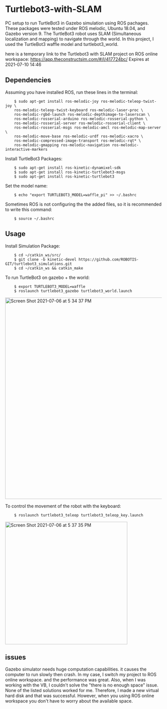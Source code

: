 # Turtlebot3-with-SLAM
PC setup to run TurtleBot3 in Gazebo simulation using ROS pachages.
These packages were tested under ROS melodic, Ubuntu 18.04, and Gazebo version 9.
The TurtleBot3 robot uses SLAM (Simultaneous localization and mapping) to navigate through the world. 
In this project, I used the TurtleBot3 waffle model and turtlebot3_world.

here is a temporary link to the Turtlebot3 with SLAM project on ROS online workspace:
    https://app.theconstructsim.com/#/l/417724bc/
    Expires at 2021-07-10 14:46

## Dependencies
Assuming you have installed ROS, run these lines in the terminal:

        $ sudo apt-get install ros-melodic-joy ros-melodic-teleop-twist-joy \
        ros-melodic-teleop-twist-keyboard ros-melodic-laser-proc \
        ros-melodic-rgbd-launch ros-melodic-depthimage-to-laserscan \
        ros-melodic-rosserial-arduino ros-melodic-rosserial-python \
        ros-melodic-rosserial-server ros-melodic-rosserial-client \
        ros-melodic-rosserial-msgs ros-melodic-amcl ros-melodic-map-server \
        ros-melodic-move-base ros-melodic-urdf ros-melodic-xacro \
        ros-melodic-compressed-image-transport ros-melodic-rqt* \
        ros-melodic-gmapping ros-melodic-navigation ros-melodic-interactive-markers
Install TurtleBot3 Packages:

        $ sudo apt-get install ros-kinetic-dynamixel-sdk
        $ sudo apt-get install ros-kinetic-turtlebot3-msgs
        $ sudo apt-get install ros-kinetic-turtlebot3
Set the model name:

        $ echo "export TURTLEBOT3_MODEL=waffle_pi" >> ~/.bashrc
Sometimes ROS is not configuring the the added files, so it is recommended to write this command:

        $ source ~/.bashrc
        
## Usage
Install Simulation Package:

        $ cd ~/catkin_ws/src/
        $ git clone -b kinetic-devel https://github.com/ROBOTIS-GIT/turtlebot3_simulations.git
        $ cd ~/catkin_ws && catkin_make
To run TurtleBot3 on gazebo + the world:

        $ export TURTLEBOT3_MODEL=waffle
        $ roslaunch turtlebot3_gazebo turtlebot3_world.launch
      
<img width="646" alt="Screen Shot 2021-07-06 at 5 34 37 PM" src="https://user-images.githubusercontent.com/85841915/124713656-812f6a00-df09-11eb-9212-2840f2ea1e76.png">

        
To control the movement of the robot with the keyboard:

        $ roslaunch turtlebot3_teleop turtlebot3_teleop_key.launch
        
<img width="393" alt="Screen Shot 2021-07-06 at 5 37 35 PM" src="https://user-images.githubusercontent.com/85841915/124713746-96a49400-df09-11eb-9676-33da62f2755b.png">

## issues
Gazebo simulator needs huge computation capabilities. it causes the computer to run slowly then crash. In my case, I switch my project to ROS online workspace. and the performance was great. Also, when I was working with the VB, I couldn't solve the "there is no enough space" issue. None of the listed solutions worked for me. Therefore, I made a new virtual hard disk and that was successful. However, when you using ROS online workspace you don't have to worry about the available space.


